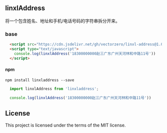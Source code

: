 ## linxlAddress

将一个包含姓名、地址和手机/电话号码的字符串拆分开来。

### base 

``` html
  <script src="https://cdn.jsdelivr.net/gh/vectorzero/linxl-address@1.0/linxlAddress.min.js"></script>
  <script type="text/javascript">
    console.log(linxlAddress('18300000000赵三广东广州天河林和中路11号'))
  </script>
```

#### npm

`npm install linxladdress --save`

```js
  import linxlAddress from 'linxladdress';

  console.log(linxlAddress('18300000000赵三广东广州天河林和中路11号'))
```

## License

This project is licensed under the terms of the MIT license.
